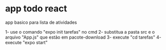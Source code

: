 # app todo react
 app basico para lista de atividades
 
 1- use o comando "expo init tarefas" no cmd
 2- substitua a pasta src e o arquivo "App.js" que estão em pacote-download
 3- execute "cd tarefas" 
 4- execute "expo start"
